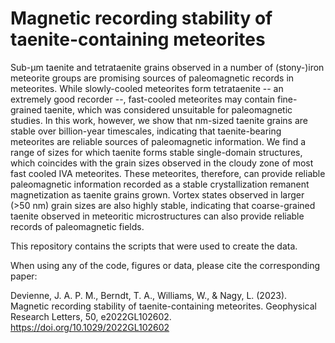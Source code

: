 # Magnetic recording stability of taenite-containing meteorites

Sub-µm taenite and tetrataenite grains observed in a number of (stony-)iron meteorite groups are promising sources of paleomagnetic records in meteorites. While slowly-cooled meteorites form tetrataenite -- an extremely good recorder --, fast-cooled meteorites may contain fine-grained taenite, which was considered unsuitable for paleomagnetic studies. In this work, however, we show that nm-sized taenite grains are stable over billion-year timescales, indicating that taenite-bearing meteorites are reliable sources of paleomagnetic information. We find a range of sizes for which taenite forms stable single-domain structures, which coincides with the grain sizes observed in the cloudy zone of most fast cooled IVA meteorites. These meteorites, therefore, can provide reliable paleomagnetic information recorded as a stable crystallization remanent magnetization as taenite grains grown. Vortex states observed in larger (>50 nm) grain sizes are also highly stable, indicating that coarse-grained taenite observed in meteoritic microstructures can also provide reliable records of paleomagnetic fields.

This repository contains the scripts that were used to create the data.

When using any of the code, figures or data, please cite the corresponding paper:

Devienne, J. A. P. M., Berndt, T. A., Williams, W., & Nagy, L. (2023). Magnetic recording stability of taenite-containing meteorites. Geophysical Research Letters, 50, e2022GL102602. https://doi.org/10.1029/2022GL102602

